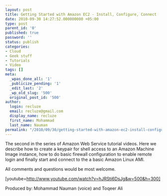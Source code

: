 ```yaml
---
layout: post
title: Getting Started with Amazon EC2 - Install, Configure, Connect
date: 2010-09-30 14:27:52.000000000 +05:00
type: post
parent_id: '0'
published: true
password: ''
status: publish
categories:
- Cloud
- Geek stuff
- Tutorials
- Video
tags: []
meta:
  _wpas_done_all: '1'
  _publicize_pending: '1'
  _edit_last: '2'
  _wp_old_slug: '500'
  original_post_id: '500'
author:
  login: recluze
  email: recluze@gmail.com
  display_name: recluze
  first_name: Mohammad
  last_name: Nauman
permalink: "/2010/09/30/getting-started-with-amazon-ec2-install-configure-connect/"
---
```

The second in the series of Amazon Web Service tutorial videos. Here we describe how to create a keypair for shell access to an Amazon Machine Image instance, how to do basic firewall configuration to enable remote login and finally start and connect to the a basic Amazon Linux AMI.

All comments and questions would be most welcome.

[youtube=http://www.youtube.com/watch?v=hJRSti6DsJg&w=500&h=300]

Produced by: Mohammad Nauman (voice) and Toqeer Ali

